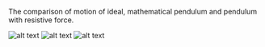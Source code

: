 The comparison of motion of ideal, mathematical pendulum and pendulum with resistive force.

![alt text](https://github.com/lvikasz/Physics/blob/master/Pendulum%20with%20resistive%20force/Comparison1.png)
![alt text](https://github.com/lvikasz/Physics/blob/master/Pendulum%20with%20resistive%20force/Comparison2.png)
![alt text](https://github.com/lvikasz/Physics/blob/master/Pendulum%20with%20resistive%20force/Comaprison3.png)
